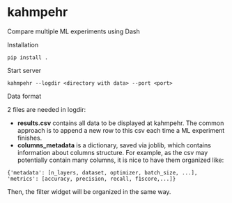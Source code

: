 # kahmpehr
Compare multiple ML experiments using Dash

Installation
```
pip install .
```
Start server
```
kahmpehr --logdir <directory with data> --port <port>
```
Data format

2 files are needed in logdir: 

* **results.csv** contains all data to be displayed at kahmpehr. The common approach is to append a new row to this csv each time a ML experiment finishes.
* **columns_metadata** is a dictionary, saved via joblib, which contains information about columns structure. For example, as the csv may potentially contain many columns, it is nice to have them organized like:

```
{'metadata': [n_layers, dataset, optimizer, batch_size, ...],
'metrics': [accuracy, precision, recall, f1score,...]}
```

Then, the filter widget will be organized in the same way.
